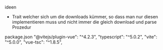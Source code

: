 ideen

- Trait welcher sich um die downloads kümmer, so dass man nur diesen implementieren muss und nicht immer die gleich download und parse Prozedur

package.json
"@vitejs/plugin-vue": "^4.2.3",
"typescript": "^5.0.2",
"vite": "^5.0.0",
"vue-tsc": "^1.8.5",
